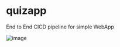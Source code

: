 # quizapp
End to End CICD pipeline for simple WebApp

![image](https://user-images.githubusercontent.com/42235943/180472508-fae889f1-cf66-48bc-9cf9-9f6be5e5e523.png)
